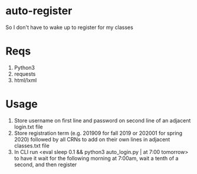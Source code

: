 # auto-register
So I don't have to wake up to register for my classes

# Reqs
1. Python3
2. requests
3. html/lxml

# Usage
1. Store username on first line and password on second line of an adjacent login.txt file
2. Store registration term (e.g. 201909 for fall 2019 or 202001 for spring 2020) followed by all CRNs to add on their 
   own lines in adjacent classes.txt file
3. In CLI run <eval sleep 0.1 && python3 auto_login.py | at 7:00 tomorrow> to have it wait for the following morning at 
   7:00am, wait a tenth of a second, and then register